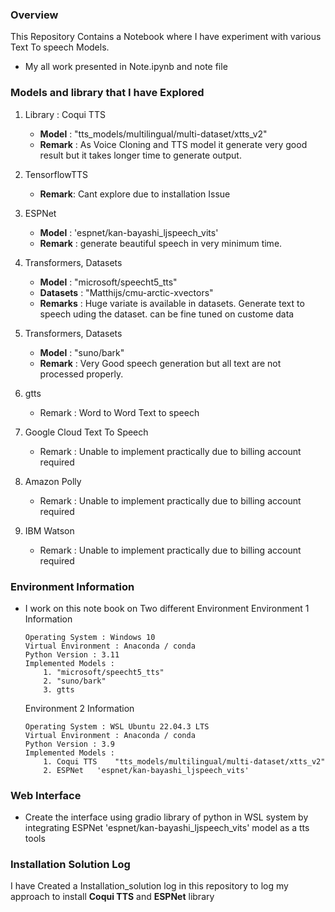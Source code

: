 ### Overview 
This Repository Contains a Notebook where I have experiment with various Text To speech Models. 
- My all work presented in Note.ipynb and note file
### Models and library that I have Explored 
1. Library : Coqui TTS <br>
    + **Model** : "tts_models/multilingual/multi-dataset/xtts_v2" <br>
    + **Remark** : As Voice Cloning and TTS model it generate very good result but it takes longer time to generate output.

2. TensorflowTTS 
    + **Remark**: Cant explore due to installation Issue

3. ESPNet
    + **Model** :  'espnet/kan-bayashi_ljspeech_vits'
    + **Remark** : generate beautiful speech in very minimum time.
4. Transformers, Datasets 
    + **Model** : "microsoft/speecht5_tts"
    + **Datasets** : "Matthijs/cmu-arctic-xvectors"
    + **Remarks** : Huge variate is available in datasets. Generate text to speech uding the dataset. can be fine tuned on custome data 
5. Transformers, Datasets 
    + **Model** : "suno/bark"
    + **Remark** : Very Good speech generation but all text are not processed properly.
6. gtts 
    - Remark : Word to Word Text to speech
7. Google Cloud Text To Speech 
    - Remark : Unable to implement practically due to billing account required
8. Amazon Polly
    - Remark : Unable to implement practically due to billing account required

9. IBM Watson
    - Remark : Unable to implement practically due to billing account required

### Environment Information 
- I work on this note book on Two different Environment 
    Environment 1 Information 
    ```
    Operating System : Windows 10 
    Virtual Environment : Anaconda / conda 
    Python Version : 3.11
    Implemented Models :
        1. "microsoft/speecht5_tts"
        2. "suno/bark"
        3. gtts
    ```
    Environment 2 Information
    ```
    Operating System : WSL Ubuntu 22.04.3 LTS
    Virtual Environment : Anaconda / conda 
    Python Version : 3.9
    Implemented Models :
        1. Coqui TTS    "tts_models/multilingual/multi-dataset/xtts_v2"
        2. ESPNet   'espnet/kan-bayashi_ljspeech_vits'
    ```

### Web Interface 
- Create the interface using gradio library of python in WSL system by integrating ESPNet 'espnet/kan-bayashi_ljspeech_vits' model as a tts tools

### Installation Solution Log 
I have Created a Installation_solution log in this repository to log my approach to install 
**Coqui TTS** and **ESPNet** library 
